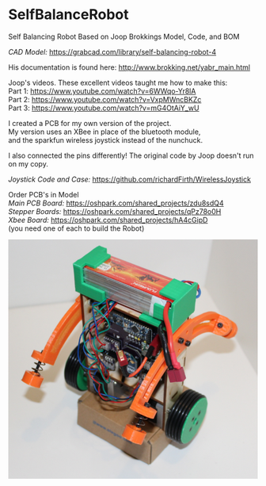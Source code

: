 # SelfBalanceRobot

Self Balancing Robot Based on Joop Brokkings Model, Code, and BOM  

*CAD Model:* https://grabcad.com/library/self-balancing-robot-4  

His documentation is found here: http://www.brokking.net/yabr_main.html  

Joop's videos. These excellent videos taught me how to make this:  
Part 1:  https://www.youtube.com/watch?v=6WWqo-Yr8lA  
Part 2: https://www.youtube.com/watch?v=VxpMWncBKZc  
Part 3: https://www.youtube.com/watch?v=mG4OtAiY_wU  

I created a PCB for my own version of the project.  
My version uses an XBee in place of the bluetooth module,  
and the sparkfun wireless joystick instead of the nunchuck.  

I also connected the pins differently! The original code by Joop doesn't run on my copy.



*Joystick Code and Case:* https://github.com/richardFirth/WirelessJoystick  

Order PCB's in Model  
*Main PCB Board:* https://oshpark.com/shared_projects/zdu8sdQ4  
*Stepper Boards:* https://oshpark.com/shared_projects/qPz78o0H  
*Xbee Board:* https://oshpark.com/shared_projects/hA4cGipD  
(you need one of each to build the Robot)  

![Screenshot](SelfBalance.png)  
